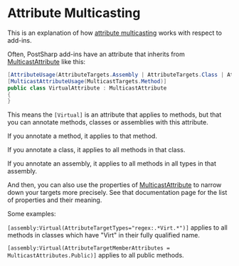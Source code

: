 # Attribute Multicasting

This is an explanation of how [attribute multicasting](https://doc.postsharp.net/attribute-multicasting) works with respect to add-ins.

Often, PostSharp add-ins have an attribute that inherits from [MulticastAttribute](https://doc.postsharp.net/t_postsharp_extensibility_multicastattribute) like this:

```csharp
[AttributeUsage(AttributeTargets.Assembly | AttributeTargets.Class | AttributeTargets.Method)]
[MulticastAttributeUsage(MulticastTargets.Method)]
public class VirtualAttribute : MulticastAttribute
{
}
```

This means the `[Virtual]` is an attribute that applies to methods, but 
that you can annotate methods, classes or assemblies with this attribute.

If you annotate a method, it applies to that method.

If you annotate a class, it applies to all methods in that class.

If you annotate an assembly, it applies to all methods in all types in that assembly.

And then, you can also use the properties of [MulticastAttribute](https://doc.postsharp.net/t_postsharp_extensibility_multicastattribute)
to narrow down your targets more precisely. See that documentation page for the list of properties and their meaning.

Some examples:

`[assembly:Virtual(AttributeTargetTypes="regex:.*Virt.*")]` applies to all methods in classes which have "Virt" in their fully qualified name.

`[assembly:Virtual(AttributeTargetMemberAttributes = MulticastAttributes.Public)]` applies to all public methods.
